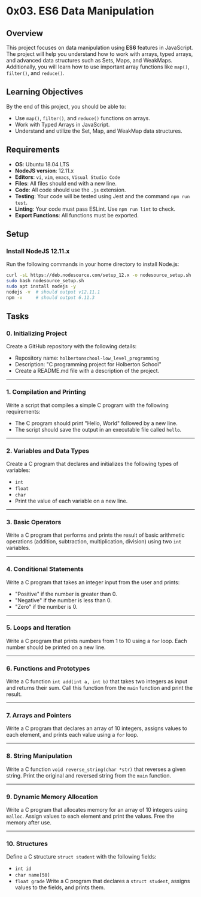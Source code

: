 # 0x03. ES6 Data Manipulation

## Overview
This project focuses on data manipulation using **ES6** features in JavaScript. The project will help you understand how to work with arrays, typed arrays, and advanced data structures such as Sets, Maps, and WeakMaps. Additionally, you will learn how to use important array functions like `map()`, `filter()`, and `reduce()`.

## Learning Objectives
By the end of this project, you should be able to:

- Use `map()`, `filter()`, and `reduce()` functions on arrays.
- Work with Typed Arrays in JavaScript.
- Understand and utilize the Set, Map, and WeakMap data structures.

## Requirements
- **OS**: Ubuntu 18.04 LTS
- **NodeJS version**: 12.11.x
- **Editors**: `vi`, `vim`, `emacs`, `Visual Studio Code`
- **Files**: All files should end with a new line.
- **Code**: All code should use the `.js` extension.
- **Testing**: Your code will be tested using Jest and the command `npm run test`.
- **Linting**: Your code must pass ESLint. Use `npm run lint` to check.
- **Export Functions**: All functions must be exported.

## Setup
### Install NodeJS 12.11.x
Run the following commands in your home directory to install Node.js:
```bash
curl -sL https://deb.nodesource.com/setup_12.x -o nodesource_setup.sh
sudo bash nodesource_setup.sh
sudo apt install nodejs -y
nodejs -v  # should output v12.11.1
npm -v     # should output 6.11.3
```

## Tasks

### 0. Initializing Project
Create a GitHub repository with the following details:
- Repository name: `holbertonschool-low_level_programming`
- Description: "C programming project for Holberton School"
- Create a README.md file with a description of the project.

---

### 1. Compilation and Printing
Write a script that compiles a simple C program with the following requirements:
- The C program should print "Hello, World" followed by a new line.
- The script should save the output in an executable file called `hello`.

---

### 2. Variables and Data Types
Create a C program that declares and initializes the following types of variables:
- `int`
- `float`
- `char`
- Print the value of each variable on a new line.

---

### 3. Basic Operators
Write a C program that performs and prints the result of basic arithmetic operations (addition, subtraction, multiplication, division) using two `int` variables.

---

### 4. Conditional Statements
Write a C program that takes an integer input from the user and prints:
- "Positive" if the number is greater than 0.
- "Negative" if the number is less than 0.
- "Zero" if the number is 0.

---

### 5. Loops and Iteration
Write a C program that prints numbers from 1 to 10 using a `for` loop. Each number should be printed on a new line.

---

### 6. Functions and Prototypes
Write a C function `int add(int a, int b)` that takes two integers as input and returns their sum. Call this function from the `main` function and print the result.

---

### 7. Arrays and Pointers
Write a C program that declares an array of 10 integers, assigns values to each element, and prints each value using a `for` loop.

---

### 8. String Manipulation
Write a C function `void reverse_string(char *str)` that reverses a given string. Print the original and reversed string from the `main` function.

---

### 9. Dynamic Memory Allocation
Write a C program that allocates memory for an array of 10 integers using `malloc`. Assign values to each element and print the values. Free the memory after use.

---

### 10. Structures
Define a C structure `struct student` with the following fields:
- `int id`
- `char name[50]`
- `float grade`
Write a C program that declares a `struct student`, assigns values to the fields, and prints them.

